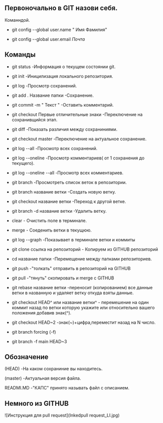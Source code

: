 ## Первоночально в GIT назови себя. 

Команндой.

* git config --global user.name " Имя Фамилия"

* git config --global user.email *Почта*
## Команды 

* git status -Информация о текущем состоянии git.

* git init -Иницилизация локального репозитория.

* git log -Просмотр сохранений.

* git add . Название папки -Сохранение.

* git commit -m " Текст " -Оставить комментарий.  

* git checkout Первые отличительные знаки  -Переключение на сохранивщийся этап.

* git diff -Показать различия между сохраниниями.

* git checkout master -Переключение на актуальное сохранение.

* git log --all -Просмотр всех сохранений.

* git log --oneline -Просмотр комментариев( от 1 сохранения до текущего).

* git log --oneline --all -Просмотр всех комментариев.

* git branch -Просмотреть список веток в репозитории.

* git branch название ветки -Создать новую ветку.

* git checkout название ветки -Переход к другой ветке. 

* git branch -d название ветки -Удалить ветку.

* clear - Очистить поле в терминале.  

* merge - Соеденить ветки в текущюю.

* git log --graph -Показывает в терминале ветки и коммиты

* git clone ссылка на репозиторий - Копируем из GITHUB репозиторий

* cd название папки -Перемещение между папками репозиториев.

* git push -"толкать" отправить в репозиторий на  GITHUB 

* git pull -"тянуть" скопировать и merge с GITHUB

* git rebase название ветки -переносит (копированием) все данные ветки в названную и удаляет ветку откуда взяты данные.

* git checkout HEAD^ или название ветки^ - перемешение на один коммит назад по ветки которую укажите или относительно вашего положения добавив знак(^).

* git checkout HEAD~2 -знак(~)+цифра,переместит назад  на N число.

* git branch forcing (-f)

* git branch -f main HEAD~3

## Обозначение 

(HEAD) -На каком сохраниние вы находитесь.

(master) -Актуальная версия файла. 


READMI.MD -"КАПС" принято называть файл с описанием.

## Немного из GITHUB

 ![Инструкция для pull request](Inkedpull request_LI.jpg)
